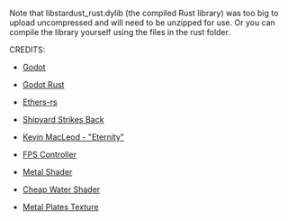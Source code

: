 Note that libstardust_rust.dylib (the compiled Rust library) was too big to upload uncompressed and will need to be unzipped for use.  Or you can compile the library yourself using the files in the rust folder.

CREDITS:

+ [Godot](https://github.com/godotengine/godot)

+ [Godot Rust](https://godot-rust.github.io)

+ [Ethers-rs](https://github.com/gakonst/ethers-rs)

+ [Shipyard Strikes Back](https://sketchfab.com/3d-models/shipyard-strikes-back-773e8884db274792a3c424ed68953c08)

+ [Kevin MacLeod - "Eternity"](https://www.youtube.com/watch?v=py3IoOIQKXM&t=1s)

+ [FPS Controller](https://github.com/GarbajYT/godot_updated_fps_controller)

+ [Metal Shader](https://godotshaders.com/shader/simple-3d-metal/)

+ [Cheap Water Shader](https://godotshaders.com/shader/cheap-water-shader/)

+ [Metal Plates Texture](https://ambientcg.com/view?id=MetalPlates008)


